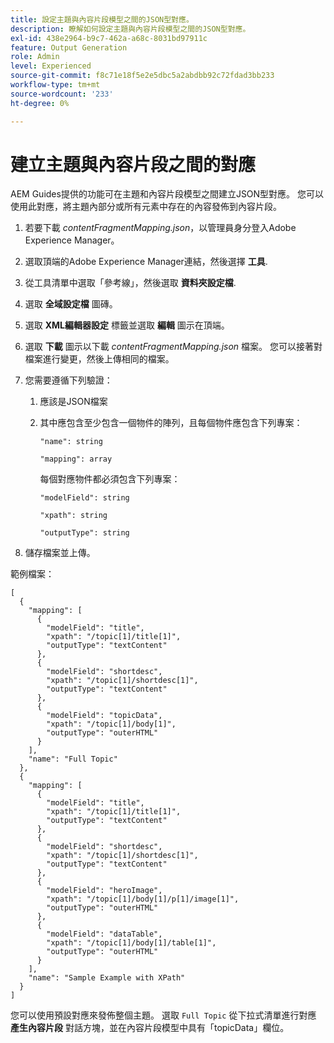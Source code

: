 ```yaml
---
title: 設定主題與內容片段模型之間的JSON型對應。
description: 瞭解如何設定主題與內容片段模型之間的JSON型對應。
exl-id: 438e2964-b9c7-462a-a68c-8031bd97911c
feature: Output Generation
role: Admin
level: Experienced
source-git-commit: f8c71e18f5e2e5dbc5a2abdbb92c72fdad3bb233
workflow-type: tm+mt
source-wordcount: '233'
ht-degree: 0%

---
```


# 建立主題與內容片段之間的對應

AEM Guides提供的功能可在主題和內容片段模型之間建立JSON型對應。 您可以使用此對應，將主題內部分或所有元素中存在的內容發佈到內容片段。

1. 若要下載 *contentFragmentMapping.json*，以管理員身分登入Adobe Experience Manager。
1. 選取頂端的Adobe Experience Manager連結，然後選擇 **工具**.
1. 從工具清單中選取「參考線」，然後選取 **資料夾設定檔**.
1. 選取 **全域設定檔** 圖磚。
1. 選取 **XML編輯器設定** 標籤並選取 **編輯** 圖示在頂端。
1. 選取 **下載** 圖示以下載 *contentFragmentMapping.json*  檔案。 您可以接著對檔案進行變更，然後上傳相同的檔案。

1. 您需要遵循下列驗證：

   1. 應該是JSON檔案
   2. 其中應包含至少包含一個物件的陣列，且每個物件應包含下列專案：


      `"name": string `

      `"mapping": array`

      每個對應物件都必須包含下列專案：

      `"modelField": string`

      `"xpath": string`

      `"outputType": string`
1. 儲存檔案並上傳。

範例檔案：

```
[
  {
    "mapping": [
      {
        "modelField": "title",
        "xpath": "/topic[1]/title[1]",
        "outputType": "textContent"
      },
      {
        "modelField": "shortdesc",
        "xpath": "/topic[1]/shortdesc[1]",
        "outputType": "textContent"
      },
      {
        "modelField": "topicData",
        "xpath": "/topic[1]/body[1]",
        "outputType": "outerHTML"
      }
    ],
    "name": "Full Topic"
  },
  {
    "mapping": [
      {
        "modelField": "title",
        "xpath": "/topic[1]/title[1]",
        "outputType": "textContent"
      },
      {
        "modelField": "shortdesc",
        "xpath": "/topic[1]/shortdesc[1]",
        "outputType": "textContent"
      },
      {
        "modelField": "heroImage",
        "xpath": "/topic[1]/body[1]/p[1]/image[1]",
        "outputType": "outerHTML"
      },
      {
        "modelField": "dataTable",
        "xpath": "/topic[1]/body[1]/table[1]",
        "outputType": "outerHTML"
      }
    ],
    "name": "Sample Example with XPath"
  }
]
```

您可以使用預設對應來發佈整個主題。 選取 `Full Topic` 從下拉式清單進行對應 **產生內容片段** 對話方塊，並在內容片段模型中具有「topicData」欄位。
